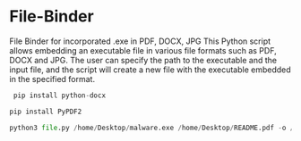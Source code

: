 # File-Binder
File Binder for incorporated .exe in PDF, DOCX, JPG
This Python script allows embedding an executable file in various file formats such as PDF, DOCX and JPG. The user can specify the path to the executable and the input file, and the script will create a new file with the executable embedded in the specified format.

```py
 pip install python-docx
```
```py
pip install PyPDF2
```

```py
python3 file.py /home/Desktop/malware.exe /home/Desktop/README.pdf -o /home/Desktop/MALICIOUSFILE.pdf
```
